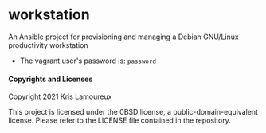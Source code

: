# workstation
An Ansible project for provisioning and managing a Debian GNU/Linux productivity workstation

- The vagrant user's password is: `password`

#### Copyrights and Licenses
Copyright 2021  Kris Lamoureux

This project is licensed under the 0BSD license, a public-domain-equivalent license. Please refer to the LICENSE file contained in the repository.
